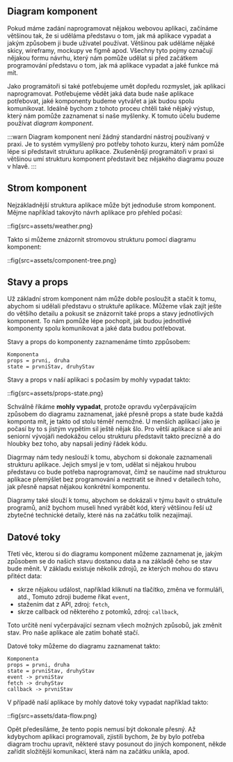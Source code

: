 ## Diagram komponent

Pokud máme zadání naprogramovat nějakou webovou aplikaci, začínáme většinou tak, že si uděláma představu o tom, jak má aplikace vypadat a jakým způsobem ji bude uživatel používat. Většinou pak uděláme nějaké skicy, wireframy, mockupy ve figmě apod. Všechny tyto pojmy označují nějakou formu návrhu, který nám pomůže udělat si před začátkem programování představu o tom, jak má aplikace vypadat a jaké funkce má mít.

Jako programátoři si také potřebujeme umět dopředu rozmyslet, jak aplikaci naprogramovat.
Potřebujeme vědět jaká data bude naše aplikace potřebovat, jaké komponenty budeme vytvářet a jak budou spolu komunikovat. Ideálně bychom z tohoto proceu chtěli také nějaký výstup, který nám pomůže zaznamenat si naše myšlenky. K tomuto účelu budeme používat _diagram komponent_.

:::warn
Diagram komponent není žádný standardní nástroj používaný v praxi. Je to systém vymyšlený pro potřeby tohoto kurzu, který nám pomůže lépe si představit strukturu aplikace. Zkušeněnšjí programátoři v praxi si většinou umí strukturu komponent představit bez nějakého diagramu pouze v hlavě.
:::

## Strom komponent

Nejzákladnější struktura aplikace může být jednoduše strom komponent. Mějme například takovýto návrh aplikace pro přehled počasí:

::fig{src=assets/weather.png}

Takto si můžeme znázornit stromovou strukturu pomocí diagramu komponent:

::fig{src=assets/component-tree.png}

## Stavy a props

Už základní strom komponent nám může dobře posloužit a stačit k tomu, abychom si udělali představu o struktuře aplikace. Můžeme však zajít ješte do většího detailu a pokusit se znázornit také props a stavy jednotlivých komponent. To nám pomůže lépe pochopit, jak budou jednotlivé komponenty spolu komunikovat a jaké data budou potřebovat.

Stavy a props do komponenty zaznamenáme tímto zppůsobem:

```
Komponenta
props = prvni, druha
state = prvniStav, druhyStav
```

Stavy a props v naší aplikaci s počasím by mohly vypadat takto:

::fig{src=assets/props-state.png}

Schválně říkáme **mohly vypadat**, protože opravdu vyčerpávajícím způsobem do diagramu zaznamenat, jaké přesně props a state bude každá komponta mít, je takto od stolu téměř nemožné. U menších aplikací jako je počasí by to s jistým vypětím sil ještě nějak šlo. Pro větší aplikace si ale ani seniorní vývojáři nedokážou celou strukturu představit takto precizně a do hloubky bez toho, aby napsali jediný řádek kódu.

Diagrmay nám tedy neslouží k tomu, abychom si dokonale zaznamenali strukturu aplikace. Jejich smysl je v tom, udělat si nějakou hrubou představu co bude potřeba naprogramovat, čímž se naučíme nad strukturou aplikace přemýšlet bez programování a neztratit se ihned v detailech toho, jak přesně napsat nějakou konkrétní komponentu.

Diagramy také slouží k tomu, abychom se dokázali v týmu bavit o struktuře programů, aniž bychom museli hned vyrábět kód, který většinou řeší už zbytečné technické detaily, které nás na začátku tolik nezajímají.

## Datové toky

Třetí věc, kterou si do diagramu komponent můžeme zaznamenat je, jakým způsobem se do našich stavu dostanou data a na základě čeho se stav bude měnit. V základu existuje několik zdrojů, ze kterých mohou do stavu přitéct data:

- skrze nějakou událost, například kliknutí na tlačítko, změna ve formuláři, atd., Tomuto zdroji budeme říkat `event`,
- stažením dat z API, zdroj: `fetch`,
- skrze callback od některého z potomků, zdroj: `callback`,

Toto určitě není vyčerpávající seznam všech možných způsobů, jak změnit stav. Pro naše aplikace ale zatím bohatě stačí.

Datové toky můžeme do diagramu zaznamenat takto:

```
Komponenta
props = prvni, druha
state = prvniStav, druhyStav
event -> prvniStav
fetch -> druhyStav
callback -> prvniStav
```

V případě naší aplikace by mohly datové toky vypadat například takto:

::fig{src=assets/data-flow.png}

Opět předesíláme, že tento popis nemusí být dokonale přesný. Až kdybychom aplikaci programovali, zjistili bychom, že by bylo potřeba diagram trochu upravit, některé stavy posunout do jiných komponent, někde zařídit složitější komunikací, která nám na začátku unikla, apod.
